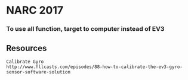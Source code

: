 # NARC 2017

### To use all function, target to computer instead of EV3

## Resources
    Calibrate Gyro 
    http://www.fllcasts.com/episodes/88-how-to-calibrate-the-ev3-gyro-sensor-software-solution


